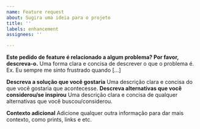 ```yaml
---
name: Feature request
about: Sugira uma ideia para o projeto
title: ''
labels: enhancement
assignees: ''

---
```


**Este pedido de feature é relacionado a algum problema? Por favor, descreva-o.**
Uma forma clara e concisa de descrever o que o problema é. Ex. Eu sempre me sinto frustrado quando [...]

**Descreva a solução que você gostaria**
Uma descrição clara e concisa do que você gostaria que acontecesse.
**Descreva alternativas que você considerou/se inspirou**
Uma descrição clara e concisa de qualquer alternativas que você buscou/considerou.

**Contexto adicional**
Adicione qualquer outra informação para dar mais contexto, como prints, links e etc.
